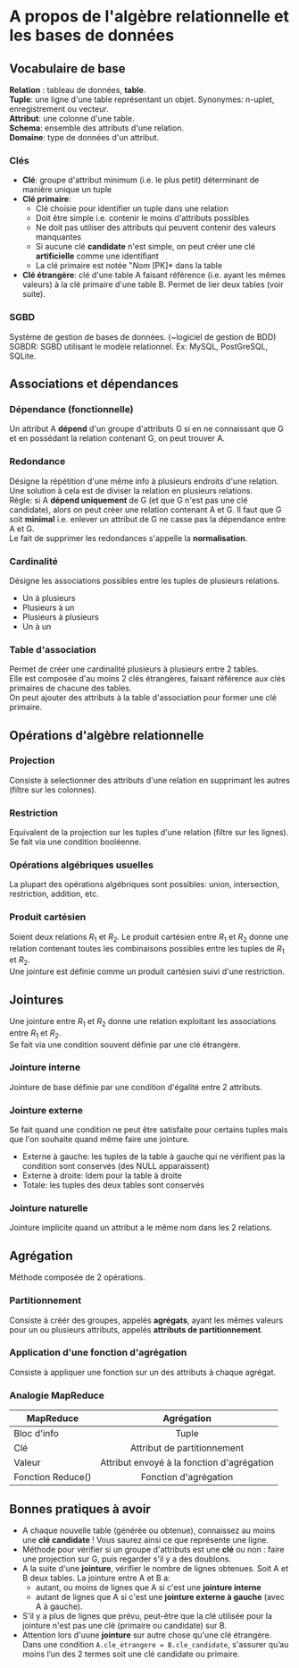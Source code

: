# A propos de l'algèbre relationnelle et les bases de données

## Vocabulaire de base

**Relation** : tableau de données, **table**.  
**Tuple**: une ligne d'une table représentant un objet. Synonymes: n-uplet, enregistrement ou vecteur.  
**Attribut**: une colonne d'une table.  
**Schema**: ensemble des attributs d'une relation.  
**Domaine**: type de données d'un attribut.  

### Clés
- **Clé**: groupe d'attribut minimum (i.e. le plus petit) déterminant de manière unique un tuple
- **Clé primaire**:
	- Clé choisie pour identifier un tuple dans une relation
	- Doit être simple i.e. contenir le moins d'attributs possibles
	- Ne doit pas utiliser des attributs qui peuvent contenir des valeurs manquantes
	- Si aucune clé **candidate** n'est simple, on peut créer une clé **artificielle** comme une identifiant
	- La clé primaire est notée "*Nom* [PK]* dans la table
- **Clé étrangère**: clé d'une table A faisant référence (i.e. ayant les mêmes valeurs) à la clé primaire d'une table B. Permet de lier deux tables (voir suite).

### SGBD
Système de gestion de bases de données. (~logiciel de gestion de BDD)  
SGBDR: SGBD utilisant le modèle relationnel. Ex: MySQL, PostGreSQL, SQLite.

## Associations et dépendances

### Dépendance (fonctionnelle)
Un attribut A **dépend** d'un groupe d'attributs G si en ne connaissant que G et en possédant la relation contenant G, on peut trouver A.

### Redondance
Désigne la répétition d'une même info à plusieurs endroits d'une relation. Une solution à cela est de diviser la relation en plusieurs relations.  
Règle: si A **dépend uniquement** de G (et que G n'est pas une clé candidate), alors on peut créer une relation contenant A et G. Il faut que G soit **minimal** i.e. enlever un attribut de G ne casse pas la dépendance entre A et G.  
Le fait de supprimer les redondances s'appelle la **normalisation**.

### Cardinalité
Désigne les associations possibles entre les tuples de plusieurs relations.
- Un à plusieurs
- Plusieurs à un
- Plusieurs à plusieurs
- Un à un

### Table d'association
Permet de créer une cardinalité plusieurs à plusieurs entre 2 tables.  
Elle est composée d'au moins 2 clés étrangères, faisant référence aux clés primaires de chacune des tables.  
On peut ajouter des attributs à la table d'association pour former une clé primaire.

## Opérations d'algèbre relationnelle

### Projection
Consiste à selectionner des attributs d'une relation en supprimant les autres (filtre sur les colonnes).

### Restriction
Equivalent de la projection sur les tuples d'une relation (filtre sur les lignes). Se fait via une condition booléenne.

### Opérations algébriques usuelles
La plupart des opérations algébriques sont possibles: union, intersection, restriction, addition, etc.

### Produit cartésien
Soient deux relations $R_1$ et $R_2$. Le produit cartésien entre $R_1$ et $R_2$ donne une relation contenant toutes les combinaisons possibles entre les tuples de $R_1$ et $R_2$.  
Une jointure est définie comme un produit cartésien suivi d'une restriction.

## Jointures
Une jointure entre $R_1$ et $R_2$ donne une relation exploitant les associations entre $R_1$ et $R_2$.  
Se fait via une condition souvent définie par une clé étrangère.

### Jointure interne
Jointure de base définie par une condition d'égalité entre 2 attributs.

### Jointure externe
Se fait quand une condition ne peut être satisfaite pour certains tuples mais que l'on souhaite quand même faire une jointure.
- Externe à gauche: les tuples de la table à gauche qui ne vérifient pas la condition sont conservés (des NULL apparaissent)
- Externe à droite: Idem pour la table à droite
- Totale: les tuples des deux tables sont conservés

### Jointure naturelle
Jointure implicite quand un attribut a le même nom dans les 2 relations.


## Agrégation
Méthode composée de 2 opérations. 

### Partitionnement
Consiste à créér des groupes, appelés **agrégats**, ayant les mêmes valeurs pour un ou plusieurs attributs, appelés **attributs de partitionnement**.

### Application d'une fonction d'agrégation
Consiste à appliquer une fonction sur un des attributs à chaque agrégat.  

### Analogie MapReduce

| MapReduce   | Agrégation   |
| ------------- |:-------------:|
| Bloc d'info | Tuple |
| Clé      | Attribut de partitionnement|
| Valeur | Attribut envoyé à la fonction d'agrégation     |
| Fonction Reduce() | Fonction d'agrégation


## Bonnes pratiques à avoir
-   A chaque nouvelle table (générée ou obtenue), connaissez au moins une  **clé candidate**  ! Vous saurez ainsi ce que représente une ligne.  
-   Méthode pour vérifier si un groupe d'attributs est une **clé** ou non : faire une projection sur G, puis regarder s'il y a des doublons.  
-   A la suite d'une **jointure**, vérifier le nombre de lignes obtenues. Soit A et B deux tables. La jointure entre A et B a:
	- autant, ou  moins de lignes que A si c'est une **jointure interne**
	- autant de lignes que A si c'est une **jointure externe à gauche** (avec A à gauche).
- S'il y a plus de lignes que prévu, peut-être que la clé utilisée pour la jointure n'est pas une clé (primaire ou candidate) sur B.
-  Attention lors d'uune  **jointure**  sur autre chose qu'une clé étrangère.  
Dans une condition `A.cle_étrangere = B.cle_candidate`, s'assurer qu’au moins l’un des 2 termes soit une clé candidate ou primaire.

